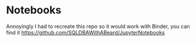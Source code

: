 # Notebooks

Annoyingly I had to recreate this repo so it would work with Binder, you can find it https://github.com/SQLDBAWithABeard/JupyterNotebooks

